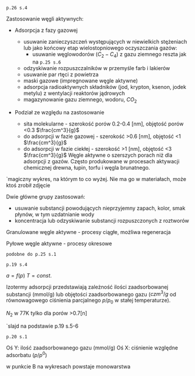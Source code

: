 `p.26 s.4`

Zastosowanie węgli aktywnych:

- Adsorpcja z fazy gazowej
	- usuwanie zanieczyszczeń występujących w niewielkich stężeniach lub jako końcowy etap wielostopniowego oczyszczania gazów:
		- usuwanie węglowodorów ($C_2-C_4$) z gazu ziemnego
reszta jak na `p.25 s.6`
	- odzyskiwanie rozpuszczalników w przemyśle farb i lakierów
	- usuwanie par rtęci z powietrza
	- maski gazowe (impregnowane węgle aktywne)
	- adsorpcja radioaktywnych składników (jod, krypton, ksenon, jodek metylu) z wentylacji reaktorów jądrowych
	- magazynowanie gazu ziemnego, wodoru, $CO_2$ 

- Podział ze względu na zastosowanie
	- sita molekularne - szerokość porów 0.2-0.4 \[nm\], objętość porów <0.3 $\frac{cm^3}{g}$ 
	- do adsorpcji w fazie gazowej - szerokość >0.6 \[nm\], objętość <1 $\frac{cm^3}{g}$ 
	- do adsorpcji w fazie ciekłej - szerokość >1 \[nm\], objętość <3 $\frac{cm^3}{g}$ 
Węgle aktywne o szerszych porach niż dla adsorpcji z gazów. Często produkowane w procesach aktywacji chemicznej drewna, łupin, torfu i węgla brunatnego. 

`magiczny wykres, na którym to co wyżej. Nie ma go w materiałach, może ktoś zrobił zdjęcie

Dwie główne grupy zastosowań:

- usuwanie substancji powodujących nieprzyjemny zapach, kolor, smak płynów, w tym uzdatnianie wody
- koncentracja lub odzyskiwanie substancji rozpuszczonych z roztworów

Granulowane węgle aktywne - procesy ciągłe, możliwa regeneracja

Pyłowe węgle aktywne - procesy okresowe

`podobne do p.25 s.1`

`p.19 s.4`


$a=f(p)$
$T=const.$

Izotermy adsorpcji przedstawiają zależność ilości zaadsorbowanej substancji (mmol/g) lub objętości zaadsorbowanego gazu ($czm^3/g$ od równowagowego ciśnienia parcjalnego $p/p_0$ w stałej temperaturze).

$N_2$
w 77K tylko dla porów >0.7\[n\]

`slajd na podstawie p.19 s.5-6

`p.20 s.1`

Oś Y: ilość zaadsorbowanego gazu (mmol/g)
Oś X: ciśnienie względne adsorbatu ($p/p^0$) 

w punkcie B na wykresach powstaje monowarstwa

